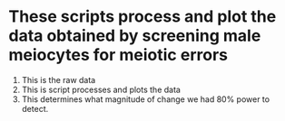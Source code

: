 # These scripts process and plot the data obtained by screening male meiocytes for meiotic errors
1. This is the raw data
2. This is script processes and plots the data
3. This determines what magnitude of change we had 80% power to detect.
